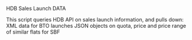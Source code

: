 
HDB Sales Launch DATA

This script queries HDB API on sales launch information, and pulls down:
  XML data for BTO launches
  JSON objects on quota, price and price range of similar flats for SBF

